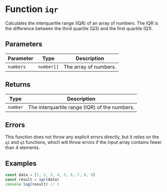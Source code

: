 # Function `iqr`

Calculates the interquartile range (IQR) of an array of numbers. The IQR is the difference between the third quartile (Q3) and the first quartile (Q1).

## Parameters

| Parameter | Type       | Description           |
| --------- | ---------- | --------------------- |
| `numbers` | `number[]` | The array of numbers. |

## Returns

| Type     | Description                                   |
| -------- | --------------------------------------------- |
| `number` | The interquartile range (IQR) of the numbers. |

## Errors

This function does not throw any explicit errors directly, but it relies on the `q1` and `q3` functions, which will throw errors if the input array contains fewer than 4 elements.

## Examples

```typescript
const data = [1, 2, 3, 4, 5, 6, 7, 8, 9]
const result = iqr(data)
console.log(result) // 5
```
